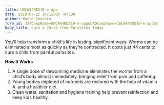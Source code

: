```yaml
---
title: UWCA44NDS19-e-app
date: 2018-07-25 14:15:00 -07:00
author: World Concern
form_id: 33?CampName=UWCA44NDS19-e-app&CADCampName=CWCA44NDS19-e-app&tfa_1202=Cure
body_title: Cure a Child from Parasites Today
---
```


You'll help transform a child's life in lasting, significant ways. Worms can be eliminated almost as quickly as they’re contracted. It costs just 44 cents to cure a child from painful parasites.

**How It Works**

1. A single dose of deworming medicine eliminates the worms from a child’s body almost immediately, bringing relief from pain and suffering.
2. Young bodies depleted of nutrients are restored with the help of vitamin A, and a healthier diet.
3. Clean water, sanitation and hygiene training help prevent reinfection and keep kids healthy.
